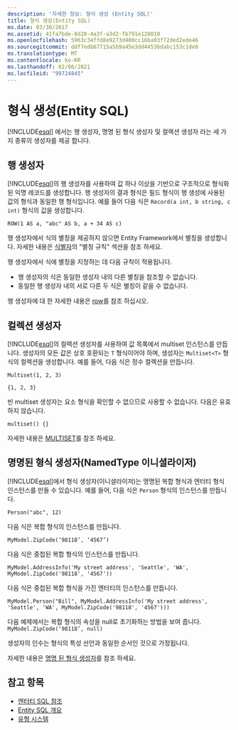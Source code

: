 ```yaml
---
description: '자세한 정보: 형식 생성 (Entity SQL)'
title: 형식 생성(Entity SQL)
ms.date: 03/30/2017
ms.assetid: 41fa7bde-8d20-4a3f-a3d2-fb791e128010
ms.openlocfilehash: 5963c34ffd8e9273d400cc16ba93f72ded2ede46
ms.sourcegitcommit: ddf7edb67715a5b9a45e3dd44536dabc153c1de0
ms.translationtype: MT
ms.contentlocale: ko-KR
ms.lasthandoff: 02/06/2021
ms.locfileid: "99724845"
---
```

# <a name="constructing-types-entity-sql"></a>형식 생성(Entity SQL)

<!-- markdownlint-disable DOCSMD001 -->
[!INCLUDE[esql](../../../../../../includes/esql-md.md)] 에서는 행 생성자, 명명 된 형식 생성자 및 컬렉션 생성자 라는 세 가지 종류의 생성자를 제공 합니다.

## <a name="row-constructors"></a>행 생성자

[!INCLUDE[esql](../../../../../../includes/esql-md.md)]의 행 생성자를 사용하여 값 하나 이상을 기반으로 구조적으로 형식화된 익명 레코드를 생성합니다. 행 생성자의 결과 형식은 필드 형식이 행 생성에 사용된 값의 형식과 동일한 행 형식입니다. 예를 들어 다음 식은 `Record(a int, b string, c int)` 형식의 값을 생성합니다.

`ROW(1 AS a, "abc" AS b, a + 34 AS c)`

행 생성자에서 식의 별칭을 제공하지 않으면 Entity Framework에서 별칭을 생성합니다. 자세한 내용은 [식별자](identifiers-entity-sql.md)의 "별칭 규칙" 섹션을 참조 하세요.

행 생성자에서 식에 별칭을 지정하는 데 다음 규칙이 적용됩니다.

- 행 생성자의 식은 동일한 생성자 내의 다른 별칭을 참조할 수 없습니다.
- 동일한 행 생성자 내의 서로 다른 두 식은 별칭이 같을 수 없습니다.

행 생성자에 대 한 자세한 내용은 [row](row-entity-sql.md)를 참조 하십시오.

## <a name="collection-constructors"></a>컬렉션 생성자

[!INCLUDE[esql](../../../../../../includes/esql-md.md)]의 컬렉션 생성자를 사용하여 값 목록에서 multiset 인스턴스를 만듭니다. 생성자의 모든 값은 상호 호환되는 `T` 형식이어야 하며, 생성자는 `Multiset<T>` 형식의 컬렉션을 생성합니다. 예를 들어, 다음 식은 정수 컬렉션을 만듭니다.

`Multiset(1, 2, 3)`

`{1, 2, 3}`

빈 multiset 생성자는 요소 형식을 확인할 수 없으므로 사용할 수 없습니다. 다음은 유효하지 않습니다.

`multiset() {}`

자세한 내용은 [MULTISET](multiset-entity-sql.md)를 참조 하세요.

## <a name="named-type-constructors-namedtype-initializers"></a>명명된 형식 생성자(NamedType 이니셜라이저)

[!INCLUDE[esql](../../../../../../includes/esql-md.md)]에서 형식 생성자(이니셜라이저)는 명명된 복합 형식과 엔터티 형식 인스턴스를 만들 수 있습니다. 예를 들어, 다음 식은 `Person` 형식의 인스턴스를 만듭니다.

`Person("abc", 12)`

다음 식은 복합 형식의 인스턴스를 만듭니다.

`MyModel.ZipCode(‘98118’, ‘4567’)`

다음 식은 중첩된 복합 형식의 인스턴스를 만듭니다.

`MyModel.AddressInfo('My street address', 'Seattle', 'WA', MyModel.ZipCode('98118', '4567'))`

다음 식은 중첩된 복합 형식을 가진 엔터티의 인스턴스를 만듭니다.

`MyModel.Person("Bill", MyModel.AddressInfo('My street address', 'Seattle', 'WA', MyModel.ZipCode('98118', '4567')))`

다음 예제에서는 복합 형식의 속성을 null로 초기화하는 방법을 보여 줍니다. `MyModel.ZipCode(‘98118’, null)`

생성자의 인수는 형식의 특성 선언과 동일한 순서인 것으로 가정됩니다.

자세한 내용은 [명명 된 형식 생성자](named-type-constructor-entity-sql.md)를 참조 하세요.

## <a name="see-also"></a>참고 항목

- [엔터티 SQL 참조](entity-sql-reference.md)
- [Entity SQL 개요](entity-sql-overview.md)
- [유형 시스템](type-system-entity-sql.md)
